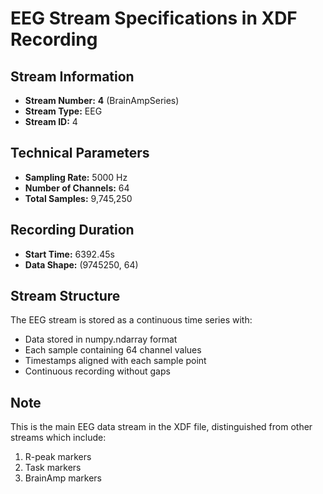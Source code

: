 # EEG Stream Specifications in XDF Recording

## Stream Information
- **Stream Number:** **4** (BrainAmpSeries)
- **Stream Type:** EEG
- **Stream ID:** 4

## Technical Parameters
- **Sampling Rate:** 5000 Hz
- **Number of Channels:** 64
- **Total Samples:** 9,745,250

## Recording Duration
- **Start Time:** 6392.45s
- **Data Shape:** (9745250, 64)

## Stream Structure
The EEG stream is stored as a continuous time series with:
- Data stored in numpy.ndarray format
- Each sample containing 64 channel values
- Timestamps aligned with each sample point
- Continuous recording without gaps

## Note
This is the main EEG data stream in the XDF file, distinguished from other streams which include:
1. R-peak markers
2. Task markers
3. BrainAmp markers
